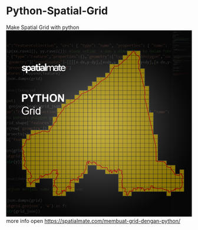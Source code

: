 # Python-Spatial-Grid
Make Spatial Grid with python
![Python spatial grid](python-grid.png)
more info open https://spatialmate.com/membuat-grid-dengan-python/
